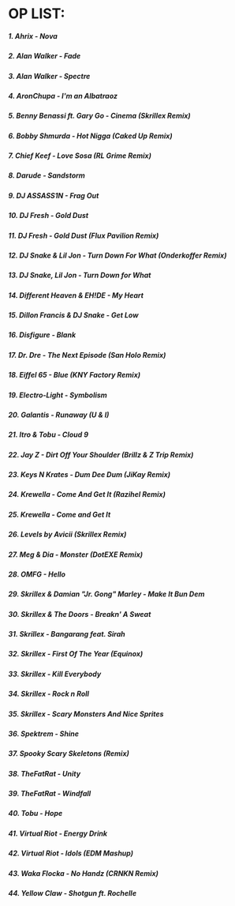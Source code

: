 OP LIST: 
========



##### 1. Ahrix - Nova
##### 2. Alan Walker - Fade
##### 3. Alan Walker - Spectre
##### 4. AronChupa - I'm an Albatraoz
##### 5. Benny Benassi ft. Gary Go - Cinema (Skrillex Remix)
##### 6. Bobby Shmurda - Hot Nigga (Caked Up Remix)
##### 7. Chief Keef - Love Sosa (RL Grime Remix)
##### 8. Darude - Sandstorm
##### 9. DJ ASSASS1N - Frag Out
##### 10. DJ Fresh - Gold Dust
##### 11. DJ Fresh - Gold Dust (Flux Pavilion Remix)
##### 12. DJ Snake & Lil Jon - Turn Down For What (Onderkoffer Remix)
##### 13. DJ Snake, Lil Jon - Turn Down for What
##### 14. Different Heaven & EH!DE - My Heart
##### 15. Dillon Francis & DJ Snake - Get Low
##### 16. Disfigure - Blank
##### 17. Dr. Dre - The Next Episode (San Holo Remix)
##### 18. Eiffel 65 - Blue (KNY Factory Remix)
##### 19. Electro-Light - Symbolism
##### 20. Galantis - Runaway (U & I)
##### 21. Itro & Tobu - Cloud 9
##### 22. Jay Z - Dirt Off Your Shoulder (Brillz & Z Trip Remix)
##### 23. Keys N Krates - Dum Dee Dum (JiKay Remix)
##### 24. Krewella - Come And Get It (Razihel Remix)
##### 25. Krewella - Come and Get It
##### 26. Levels by Avicii (Skrillex Remix)
##### 27. Meg & Dia - Monster (DotEXE Remix)
##### 28. OMFG - Hello
##### 29. Skrillex & Damian "Jr. Gong" Marley - Make It Bun Dem
##### 30. Skrillex & The Doors - Breakn' A Sweat
##### 31. Skrillex - Bangarang feat. Sirah
##### 32. Skrillex - First Of The Year (Equinox)
##### 33. Skrillex - Kill Everybody
##### 34. Skrillex - Rock n Roll
##### 35. Skrillex - Scary Monsters And Nice Sprites
##### 36. Spektrem - Shine
##### 37. Spooky Scary Skeletons (Remix)
##### 38. TheFatRat - Unity
##### 39. TheFatRat - Windfall
##### 40. Tobu - Hope
##### 41. Virtual Riot - Energy Drink
##### 42. Virtual Riot - Idols (EDM Mashup)
##### 43. Waka Flocka - No Handz (CRNKN Remix)
##### 44. Yellow Claw - Shotgun ft. Rochelle
